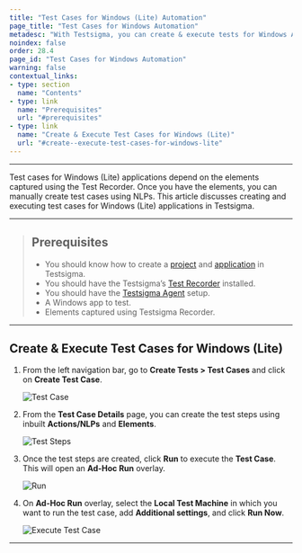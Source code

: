 ```yaml
---
title: "Test Cases for Windows (Lite) Automation"
page_title: "Test Cases for Windows Automation"
metadesc: "With Testsigma, you can create & execute tests for Windows Applications using Testsigma Agent | Learn how to build tests for Windows Automation"
noindex: false
order: 28.4
page_id: "Test Cases for Windows Automation"
warning: false
contextual_links:
- type: section
  name: "Contents"
- type: link
  name: "Prerequisites"
  url: "#prerequisites"
- type: link
  name: "Create & Execute Test Cases for Windows (Lite)"
  url: "#create--execute-test-cases-for-windows-lite"
---
```


---

Test cases for Windows (Lite) applications depend on the elements captured using the Test Recorder. Once you have the elements, you can manually create test cases using NLPs. This article discusses creating and executing test cases for Windows (Lite) applications in Testsigma.

---

> ## **Prerequisites**
> - You should know how to create a [project](https://testsigma.com/docs/projects/overview/) and [application](https://testsigma.com/docs/projects/applications/) in Testsigma.
> - You should have the Testsigma’s [Test Recorder](https://chromewebstore.google.com/detail/testsigma-recorder/epmomlhdjfgdobefcpocockpjihaabdp?hl=en-GB&utm_source=ext_sidebar) installed.
> - You should have the [Testsigma Agent](https://testsigma.com/docs/agent/setup-on-windows-mac-linux/) setup. 
> - A Windows app to test.
> - Elements captured using Testsigma Recorder. 

---

## **Create & Execute Test Cases for Windows (Lite)**

1. From the left navigation bar, go to **Create Tests > Test Cases** and click on **Create Test Case**.
   
   ![Test Case](https://s3.amazonaws.com/static-docs.testsigma.com/new_images/projects/applications/WL_CreateTestCase.png)

2. From the **Test Case Details** page, you can create the test steps using inbuilt **Actions/NLPs** and **Elements**.
   
   ![Test Steps](https://s3.amazonaws.com/static-docs.testsigma.com/new_images/projects/applications/WL_TestSteps.png)

3. Once the test steps are created, click **Run** to execute the **Test Case**. This will open an **Ad-Hoc Run** overlay.
   
   ![Run](https://s3.amazonaws.com/static-docs.testsigma.com/new_images/projects/applications/WL_RunTc.png)

4. On **Ad-Hoc Run** overlay, select the **Local Test Machine** in which you want to run the test case, add **Additional settings**, and click **Run Now**.

   ![Execute Test Case](https://s3.amazonaws.com/static-docs.testsigma.com/new_images/projects/applications/WL_ExecuteTest.png)

---
